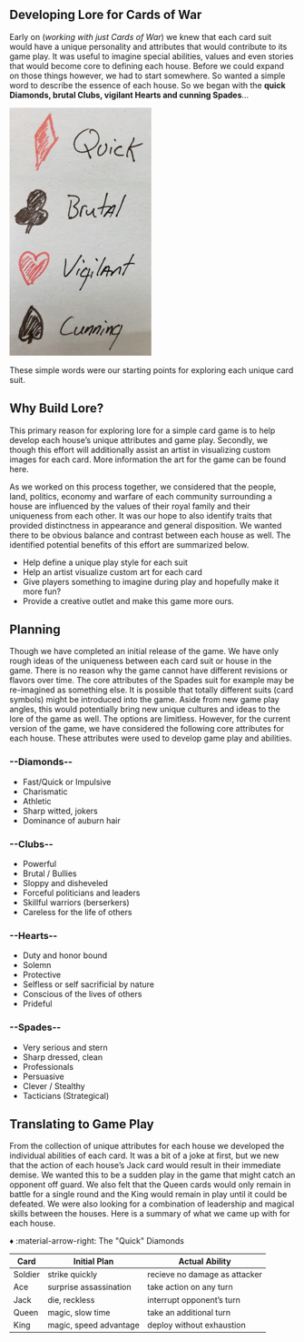 ## Developing Lore for Cards of War
Early on (*working with just Cards of War*) we knew that each card suit would have a unique personality and attributes that would contribute to its game play. It was useful to imagine special abilities, values and even stories that would become core to defining each house. Before we could expand on those things however, we had to start somewhere. So wanted a simple word to describe the essence of each house. So we began with the **quick Diamonds, brutal Clubs, vigilant Hearts and cunning Spades**…

![Early Traits](assets/trait-concepts.png "Early Traits")

These simple words were our starting points for exploring each unique card suit.

## Why Build Lore?
This primary reason for exploring lore for a simple card game is to help develop each house’s unique attributes and game play. Secondly, we though this effort will additionally assist an artist in visualizing custom images for each card. More information the art for the game can be found here.

As we worked on this process together, we considered that the people, land, politics, economy and warfare of each community surrounding a house are influenced by the values of their royal family and their uniqueness from each other. It was our hope to also identify traits that provided distinctness in appearance and general disposition. We wanted there to be obvious balance and contrast between each house as well. The identified potential benefits of this effort are summarized below.

- Help define a unique play style for each suit
- Help an artist visualize custom art for each card
- Give players something to imagine during play and hopefully make it more fun?
- Provide a creative outlet and make this game more ours.

## Planning
Though we have completed an initial release of the game. We have only rough ideas of the uniqueness between each card suit or house in the game. There is no reason why the game cannot have different revisions or flavors over time. The core attributes of the Spades suit for example may be re-imagined as something else. It is possible that totally different suits (card symbols) might be introduced into the game. Aside from new game play angles, this would potentially bring new unique cultures and ideas to the lore of the game as well. The options are limitless. However, for the current version of the game, we have considered the following core attributes for each house. These attributes were used to develop game play and abilities.

### --Diamonds--
- Fast/Quick or Impulsive
- Charismatic
- Athletic
- Sharp witted, jokers
- Dominance of auburn hair

### --Clubs--
- Powerful
- Brutal / Bullies
- Sloppy and disheveled
- Forceful politicians and leaders
- Skillful warriors (berserkers)
- Careless for the life of others

### --Hearts--
- Duty and honor bound
- Solemn
- Protective
- Selfless or self sacrificial by nature
- Conscious of the lives of others
- Prideful
### --Spades--
- Very serious and stern
- Sharp dressed, clean
- Professionals
- Persuasive
- Clever / Stealthy
- Tacticians (Strategical)

## Translating to Game Play
From the collection of unique attributes for each house we developed the individual abilities of each card. It was a bit of a joke at first, but we new that the action of each house’s Jack card would result in their immediate demise. We wanted this to be a sudden play in the game that might catch an opponent off guard. We also felt that the Queen cards would only remain in battle for a single round and the King would remain in play until it could be defeated. We were also looking for a combination of leadership and magical skills between the houses. Here is a summary of what we came up with for each house.

:diamonds: :material-arrow-right: The "Quick" Diamonds

| Card | Initial Plan | Actual Ability|
| ----------- | ----------- | ----------- |
| Soldier | strike quickly | recieve no damage as attacker |
| Ace | surprise assassination | take action on any turn | 
| Jack | die, reckless | interrupt opponent’s turn |
| Queen | magic, slow time | take an additional turn |
| King | magic, speed advantage  | deploy without exhaustion |